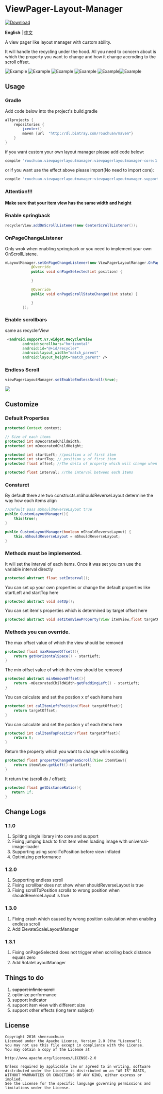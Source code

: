 ViewPager-Layout-Manager
======================
[![Download](https://api.bintray.com/packages/rouchuan/maven/viewpager-layout-manager/images/download.svg) ](https://bintray.com/rouchuan/maven/viewpager-layout-manager/_latestVersion)

**English** | [中文](README_ZH.md)

A view pager like layout manager with custom ability.

It will handle the recycling under the hood.
All you need to concern about is which the property you want to change and how it change accroding to the scroll offset.

![Example](resources/circle1.gif "working example") ![Example](resources/circle2.gif "working example") 
![Example](resources/circle3.gif "working example") ![Example](resources/circle4.gif "working example")
![Example](resources/rotate.gif "working example")![Example](resources/circle5.gif "working example")

## Usage

### Gradle
Add code below into the project's build.gradle
```groovy
allprojects {
    repositories {
        jcenter()
        maven {url  "http://dl.bintray.com/rouchuan/maven"}
    }
}
```

if you want custom your own layout manager please add code below:

```groovy
compile 'rouchuan.viewpagerlayoutmanager:viewpagerlayoutmanager-core:1.3.1'
```
or if you want use the effect above please import(No need to import core):

```groovy
compile 'rouchuan.viewpagerlayoutmanager:viewpagerlayoutmanager-support:1.3.1'
```

### Attention!!!

#### Make sure that your item view has the same width and height



### Enable springback

```Java
recyclerView.addOnScrollListener(new CenterScrollListener());
```

### OnPageChangeListener

Only wrok when enabling springback or you need to implement your own OnScrollListene.

```java
mLayoutManager.setOnPageChangeListener(new ViewPagerLayoutManager.OnPageChangeListener() {
            @Override
            public void onPageSelected(int position) {
                
            }

            @Override
            public void onPageScrollStateChanged(int state) {

            }
        });
```



### Enable scrollbars

same as recyclerView

```xml
 <android.support.v7.widget.RecyclerView
        android:scrollbars="horizontal"
        android:id="@+id/recycler"
        android:layout_width="match_parent"
        android:layout_height="match_parent" />
```

### Endless Scroll

```java
viewPagerLayoutManager.setEnableEndlessScroll(true);
```

![](resources/endless.gif)



## Customize

### Default Properties

```Java
protected Context context;

// Size of each items
protected int mDecoratedChildWidth;
protected int mDecoratedChildHeight;

protected int startLeft; //position x of first item
protected int startTop; // position y of first item
protected float offset; //The delta of property which will change when scroll

protected float interval; //the interval between each items
```
### Consturct

By default there are two constructs.mShouldReverseLayout determine the way how each items align

```Java
//Default pass mShouldReverseLayout true
public CustomLayoutManager(){
    this(true);
}

public CustomLayoutManager(boolean mShouldReverseLayout) {
    this.mShouldReverseLayout = mShouldReverseLayout;
}
```

### Methods must be implemented.

It will set the interval of each items.
Once it was set you can use the variable interval directly

```Java
protected abstract float setInterval();
```

You can set up your own properties or change the default properties like startLeft and startTop here

```Java
protected abstract void setUp();
```

You can set item's properties which is determined by target offset here 

```Java
protected abstract void setItemViewProperty(View itemView,float targetOffset);
```

### Methods you can override.

The max offset value of which the view should be removed

```Java
protected float maxRemoveOffset(){
    return getHorizontalSpace() - startLeft;
}
```

The min offset value of which the view should be removed

```Java
protected abstract minRemoveOffset(){
    return -mDecoratedChildWidth-getPaddingLeft() - startLeft;
}
```

You can calculate and set the postion x of each items here

```Java
protected int calItemLeftPosition(float targetOffset){
    return targetOffset;
}
```

You can calculate and set the postion y of each items here

```Java
protected int calItemTopPosition(float targetOffset){
    return 0;
}
```

Return the property which you want to change while scrolling

```Java
protected float propertyChangeWhenScroll(View itemView){
    return itemView.getLeft()-startLeft;
}
```

It return the (scroll dx / offset);

```Java
protected float getDistanceRatio(){
   return 1f;
}
```



## Change Logs

### 1.1.0

1. Spliting single library into core and support
2. Fixing jumping back to first item when loading image with universal-image-loader
3. Supporting using scrollToPosition before view inflated
4. Optimizing performance

### 1.2.0

1. Supporting endless scroll
2. Fixing scrollbar does not show when shouldReverseLayout is true
3. Fixing scrollToPosition scrolls to wrong position when shouldReverseLayout is true

### 1.3.0

1. Fixing crash which caused by wrong position calculation when enabling endless scroll
2. Add ElevateScaleLayoutManager

### 1.3.1

1. Fixing onPageSelected does not trigger when scrolling back distance equals zero
2. Add RotateLayoutManager

## Things to do

1. ~~support infinite scroll~~
2. optimize performance
3. support indicator
4. support item view with different size
5. support other effects (long term subject)



## License

    Copyright 2016 shenruochuan
    Licensed under the Apache License, Version 2.0 (the "License");
    you may not use this file except in compliance with the License.
    You may obtain a copy of the License at
    
    http://www.apache.org/licenses/LICENSE-2.0
    
    Unless required by applicable law or agreed to in writing, software
    distributed under the License is distributed on an "AS IS" BASIS,
    WITHOUT WARRANTIES OR CONDITIONS OF ANY KIND, either express or implied.
    See the License for the specific language governing permissions and
    limitations under the License.